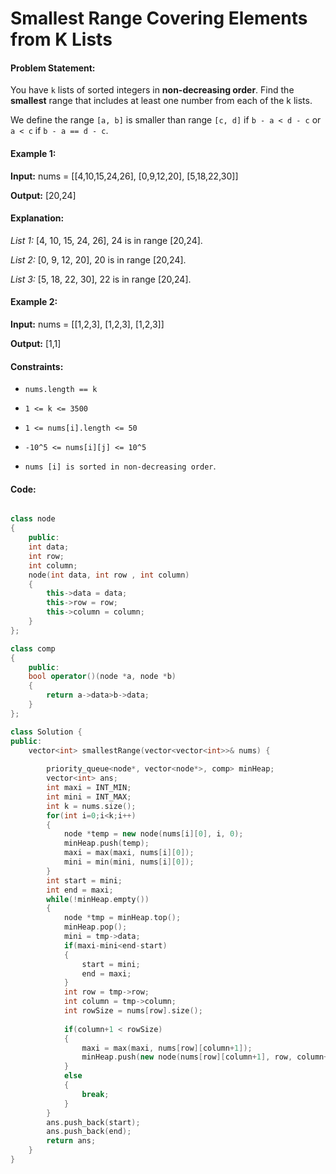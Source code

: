 # Smallest Range Covering Elements from K Lists

#### Problem Statement:
You have `k` lists of sorted integers in **non-decreasing order**. Find the **smallest** range that includes at least one number from each of the k lists.

We define the range `[a, b]` is smaller than range `[c, d]` if `b - a < d - c` or `a < c` if `b - a == d - c`.

#### Example 1:

**Input:** nums = [[4,10,15,24,26], [0,9,12,20], [5,18,22,30]]

**Output:** [20,24]

#### Explanation:

*List 1:* [4, 10, 15, 24, 26], 24 is in range [20,24].

*List 2:* [0, 9, 12, 20], 20 is in range [20,24].

*List 3:* [5, 18, 22, 30], 22 is in range [20,24].

#### Example 2:

**Input:** nums = [[1,2,3], [1,2,3], [1,2,3]]

**Output:** [1,1]

#### Constraints:

* `nums.length == k`

* `1 <= k <= 3500`

* `1 <= nums[i].length <= 50`

* `-10^5 <= nums[i][j] <= 10^5`

* `nums [i] is sorted in non-decreasing order`.

#### Code:

```C++

class node
{
    public:
    int data;
    int row;
    int column;
    node(int data, int row , int column)
    {
        this->data = data;
        this->row = row;
        this->column = column;
    }
};

class comp
{
    public:
    bool operator()(node *a, node *b)
    {
        return a->data>b->data;
    }
};

class Solution {
public:
    vector<int> smallestRange(vector<vector<int>>& nums) {
        
        priority_queue<node*, vector<node*>, comp> minHeap;
        vector<int> ans;
        int maxi = INT_MIN;
        int mini = INT_MAX;
        int k = nums.size();
        for(int i=0;i<k;i++)
        {
            node *temp = new node(nums[i][0], i, 0);
            minHeap.push(temp);
            maxi = max(maxi, nums[i][0]);
            mini = min(mini, nums[i][0]);
        }
        int start = mini;
        int end = maxi;
        while(!minHeap.empty())
        {
            node *tmp = minHeap.top();
            minHeap.pop();
            mini = tmp->data;
            if(maxi-mini<end-start)
            {
                start = mini;
                end = maxi;
            }
            int row = tmp->row;
            int column = tmp->column;
            int rowSize = nums[row].size();
            
            if(column+1 < rowSize)
            {
                maxi = max(maxi, nums[row][column+1]);
                minHeap.push(new node(nums[row][column+1], row, column+1));
            }
            else
            {
                break;
            }
        }
        ans.push_back(start);
        ans.push_back(end);
        return ans;
    }
}

```
